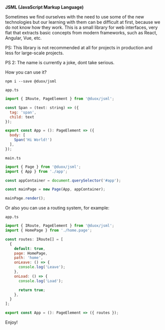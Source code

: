 **JSML (JavaScript Markup Language)**

Sometimes we find ourselves with the need to use some of the new technologies but our learning with them can be difficult at first, because we do not know how they work.
This is a small library for web interfaces, very flat that extracts basic concepts from modern frameworks, such as React, Angular, Vue, etc.

PS: This library is not recommended at all for projects in production and less for large-scale projects.

PS 2: The name is currently a joke, dont take serious.

How you can use it?

    npm i --save @duox/jsml

`app.ts`
```javascript
import { IRoute, PageElement } from '@duox/jsml';

const Span = (text: string) => ({
  tag: 'span',
  child: text
});

export const App = (): PageElement => ({
  body: [
    Span('Hi World!')
  ],
});

```

`main.ts`

```javascript
import { Page } from '@duox/jsml';
import { App } from './app';

const appContainer = document.querySelector('#app');

const mainPage = new Page(App, appContainer);

mainPage.render();
```

Or also you can use a routing system, for example:

`app.ts`
```javascript
import { IRoute, PageElement } from '@duox/jsml';
import { HomePage } from './home.page';

const routes: IRoute[] = [
  {
    default: true,
    page: HomePage,
    path: 'home',
    onLeave: () => {
      console.log('Leave');
    },
    onLoad: () => {
      console.log('Load');

      return true;
    },
  }
];

export const App = (): PageElement => ({ routes });
```

Enjoy!